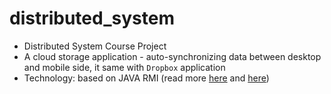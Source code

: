 # distributed_system
- Distributed System Course Project
- A cloud storage application - auto-synchronizing data between desktop and mobile side, it same with `Dropbox` application
- Technology: based on JAVA RMI (read more [here](https://voer.edu.vn/c/kich-hoat-phuong-thuc-xa-rmi-remote-method-invocation/761b0302/d3bbda54) and [here](https://en.wikipedia.org/wiki/Java_remote_method_invocation))

